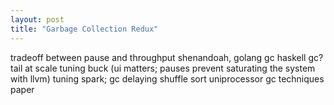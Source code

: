 ```yaml
---
layout: post
title: "Garbage Collection Redux"
---
```


tradeoff between pause and throughput
shenandoah, golang gc
haskell gc?
tail at scale
tuning buck (ui matters; pauses prevent saturating the system with llvm)
tuning spark; gc delaying shuffle sort
uniprocessor gc techniques paper
